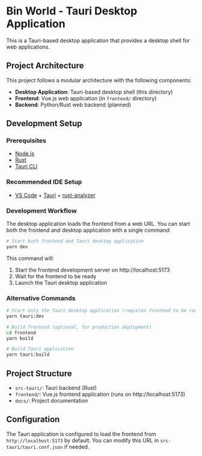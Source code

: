 # Bin World - Tauri Desktop Application

This is a Tauri-based desktop application that provides a desktop shell for web applications.

## Project Architecture

This project follows a modular architecture with the following components:

- **Desktop Application**: Tauri-based desktop shell (this directory)
- **Frontend**: Vue.js web application (in `frontend/` directory)
- **Backend**: Python/Rust web backend (planned)

## Development Setup

### Prerequisites

- [Node.js](https://nodejs.org/)
- [Rust](https://rustup.rs/)
- [Tauri CLI](https://tauri.app/v1/guides/getting-started/setup/)

### Recommended IDE Setup

- [VS Code](https://code.visualstudio.com/) + [Tauri](https://marketplace.visualstudio.com/items?itemName=tauri-apps.tauri-vscode) + [rust-analyzer](https://marketplace.visualstudio.com/items?itemName=rust-lang.rust-analyzer)

### Development Workflow

The desktop application loads the frontend from a web URL. You can start both the frontend and desktop application with a single command:

```bash
# Start both frontend and Tauri desktop application
yarn dev
```

This command will:
1. Start the frontend development server on http://localhost:5173
2. Wait for the frontend to be ready
3. Launch the Tauri desktop application

### Alternative Commands

```bash
# Start only the Tauri desktop application (requires frontend to be running)
yarn tauri:dev

# Build frontend (optional, for production deployment)
cd frontend
yarn build

# Build Tauri application
yarn tauri:build
```

## Project Structure

- `src-tauri/`: Tauri backend (Rust)
- `frontend/`: Vue.js frontend application (runs on http://localhost:5173)
- `docs/`: Project documentation

## Configuration

The Tauri application is configured to load the frontend from `http://localhost:5173` by default. You can modify this URL in `src-tauri/tauri.conf.json` if needed.


